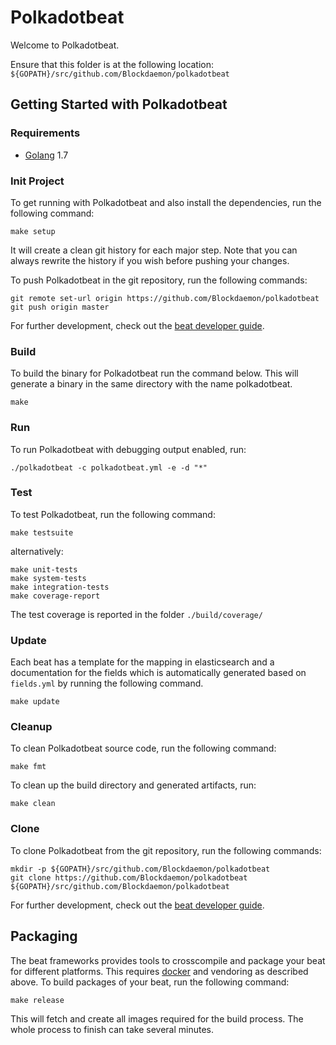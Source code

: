 # Polkadotbeat

Welcome to Polkadotbeat.

Ensure that this folder is at the following location:
`${GOPATH}/src/github.com/Blockdaemon/polkadotbeat`

## Getting Started with Polkadotbeat

### Requirements

* [Golang](https://golang.org/dl/) 1.7

### Init Project
To get running with Polkadotbeat and also install the
dependencies, run the following command:

```
make setup
```

It will create a clean git history for each major step. Note that you can always rewrite the history if you wish before pushing your changes.

To push Polkadotbeat in the git repository, run the following commands:

```
git remote set-url origin https://github.com/Blockdaemon/polkadotbeat
git push origin master
```

For further development, check out the [beat developer guide](https://www.elastic.co/guide/en/beats/libbeat/current/new-beat.html).

### Build

To build the binary for Polkadotbeat run the command below. This will generate a binary
in the same directory with the name polkadotbeat.

```
make
```


### Run

To run Polkadotbeat with debugging output enabled, run:

```
./polkadotbeat -c polkadotbeat.yml -e -d "*"
```


### Test

To test Polkadotbeat, run the following command:

```
make testsuite
```

alternatively:
```
make unit-tests
make system-tests
make integration-tests
make coverage-report
```

The test coverage is reported in the folder `./build/coverage/`

### Update

Each beat has a template for the mapping in elasticsearch and a documentation for the fields
which is automatically generated based on `fields.yml` by running the following command.

```
make update
```


### Cleanup

To clean  Polkadotbeat source code, run the following command:

```
make fmt
```

To clean up the build directory and generated artifacts, run:

```
make clean
```


### Clone

To clone Polkadotbeat from the git repository, run the following commands:

```
mkdir -p ${GOPATH}/src/github.com/Blockdaemon/polkadotbeat
git clone https://github.com/Blockdaemon/polkadotbeat ${GOPATH}/src/github.com/Blockdaemon/polkadotbeat
```


For further development, check out the [beat developer guide](https://www.elastic.co/guide/en/beats/libbeat/current/new-beat.html).


## Packaging

The beat frameworks provides tools to crosscompile and package your beat for different platforms. This requires [docker](https://www.docker.com/) and vendoring as described above. To build packages of your beat, run the following command:

```
make release
```

This will fetch and create all images required for the build process. The whole process to finish can take several minutes.
